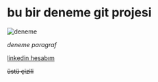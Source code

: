 # bu bir deneme git projesi
![deneme](https://miro.medium.com/max/3200/1*N6oVTvcFjYdSLgkR3CZgvg.png)

*deneme paragraf*

[linkedin hesabım ](https://www.linkedin.com/in/hakan-emre-ye%C5%9Fil/)

~~üstü çizili~~

